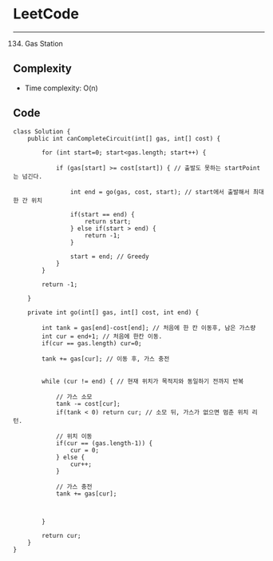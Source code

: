[//]: # (# Intuition)
<!-- Describe your first thoughts on how to solve this problem. -->


# LeetCode
___
134. Gas Station

[//]: # (## Approach)

[//]: # (<!-- Describe your approach to solving the problem. -->)


## Complexity

- Time complexity: O(n)   

[//]: # (<!-- Add your time complexity here, e.g. $$O&#40;n&#41;$$ -->)

[//]: # ()
[//]: # ([//]: # &#40;- Space complexity:&#41;)
[//]: # (<!-- Add your space complexity here, e.g. $$O&#40;n&#41;$$ -->)

## Code
```
class Solution {
    public int canCompleteCircuit(int[] gas, int[] cost) {
        
        for (int start=0; start<gas.length; start++) {
            
            if (gas[start] >= cost[start]) { // 출발도 못하는 startPoint는 넘긴다.

                int end = go(gas, cost, start); // start에서 출발해서 최대한 간 위치

                if(start == end) {
                    return start;
                } else if(start > end) {
                    return -1;
                }

                start = end; // Greedy
            }
        }

        return -1;

    }

    private int go(int[] gas, int[] cost, int end) {
        
        int tank = gas[end]-cost[end]; // 처음에 한 칸 이동후, 남은 가스량 
        int cur = end+1; // 처음에 한칸 이동.
        if(cur == gas.length) cur=0;

        tank += gas[cur]; // 이동 후, 가스 충전


        while (cur != end) { // 현재 위치가 목적지와 동일하기 전까지 반복
            
            // 가스 소모
            tank -= cost[cur];
            if(tank < 0) return cur; // 소모 뒤, 가스가 없으면 멈춘 위치 리턴.

            // 위치 이동
            if(cur == (gas.length-1)) {
                cur = 0;
            } else {
                cur++;
            }
            
            // 가스 충전
            tank += gas[cur]; 



        }

        return cur;
    }
}
```